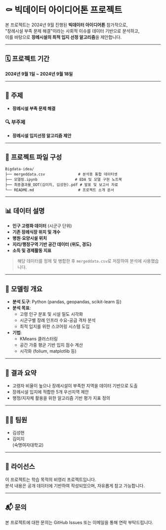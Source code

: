 # ⚰️ 빅데이터 아이디어톤 프로젝트

본 프로젝트는 2024년 9월 진행된 **빅데이터 아이디어톤** 참가작으로,  
"장례시설 부족 문제 해결"이라는 사회적 이슈를 데이터 기반으로 분석하고,  
이를 바탕으로 **장례시설의 최적 입지 선정 알고리즘**을 제안합니다.

---

## 🗓️ 프로젝트 기간

**2024년 9월 1일 ~ 2024년 9월 18일**

---

## 🎯 주제

- **장례시설 부족 문제 해결**

### 🔍 부주제

- **장례시설 입지선정 알고리즘 제안**

---

## 📁 프로젝트 파일 구성

```
Bigdata-idea/
├── mergeddata.csv               # 분석용 통합 데이터셋
├── 모델링.ipynb                 # EDA 및 모델 구현 노트북
├── 최종결과물_DDT(김미지, 김성현).pdf # 발표 및 보고서 자료
└── README.md                    # 프로젝트 소개 문서
```

---

## 📊 데이터 설명

- **인구 고령화 데이터** (시군구 단위)
- **기존 장례식장 위치 및 개수**
- **병원·요양시설 위치**
- **지리/행정구역 기반 공간 데이터 (위도, 경도)**
- **소득 및 경제활동 지표**

> 해당 데이터를 정제 및 병합한 후 `mergeddata.csv`로 저장하여 분석에 사용했습니다.

---

## 🧠 모델링 개요

- **분석 도구**: Python (pandas, geopandas, scikit-learn 등)
- **분석 목표**:
  - 고령 인구 분포 및 시설 밀도 시각화
  - 시군구별 장례 인프라 수요-공급 격차 분석
  - 최적 입지를 위한 스코어링 시스템 도입
- **기법**:
  - KMeans 클러스터링
  - 공간 가중 평균 기반 입지 점수 계산
  - 시각화 (folium, matplotlib 등)

---

## 🧾 결과 요약

- 고령자 비율이 높으나 장례시설이 부족한 지역을 데이터 기반으로 도출
- 장례시설 입지에 적합한 5개 우선지역 제안
- 행정/지자체 활용을 위한 알고리즘 기반 평가 지표 정의

---

## 🧑‍💻 팀원

- 김성현  
- 김미지  
(숙명여자대학교)

---

## 📄 라이선스

이 프로젝트는 학습 목적의 비영리 프로젝트입니다.  
분석 내용은 공개 데이터에 기반하여 작성되었으며, 자유롭게 참고 가능합니다.

---

## 📬 문의

본 프로젝트에 대한 문의는 GitHub Issues 또는 이메일을 통해 연락 부탁드립니다.
